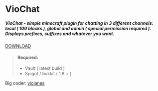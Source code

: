 # VioChat
##### VioChat - simple minecraft plugin for chatting in 3 different channels: local ( 100 blocks ), global and admin ( special permission required ). Displays prefixes, suffixes and whatever you want. 

[DOWNLOAD](https://github.com/violanes/VioChat/blob/master/VioChat.jar?raw=true)

> #### Required:
> * Vault ( latest build )
> * Spigot / bukkit ( 1.8 + )

Big coder: [violanes](https://github.com/violanes)
